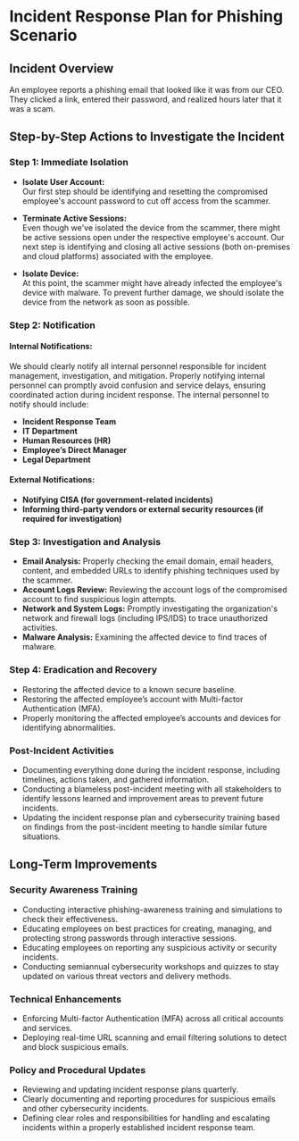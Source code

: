 # Incident Response Plan for Phishing Scenario

## Incident Overview
An employee reports a phishing email that looked like it was from our CEO. They clicked a link, entered their password, and realized hours later that it was a scam.

## Step-by-Step Actions to Investigate the Incident

### Step 1: Immediate Isolation

- **Isolate User Account:**  
Our first step should be identifying and resetting the compromised employee's account password to cut off access from the scammer.

- **Terminate Active Sessions:**  
Even though we've isolated the device from the scammer, there might be active sessions open under the respective employee's account. Our next step is identifying and closing all active sessions (both on-premises and cloud platforms) associated with the employee.

- **Isolate Device:**  
At this point, the scammer might have already infected the employee's device with malware. To prevent further damage, we should isolate the device from the network as soon as possible.

### Step 2: Notification

#### Internal Notifications:

We should clearly notify all internal personnel responsible for incident management, investigation, and mitigation. Properly notifying internal personnel can promptly avoid confusion and service delays, ensuring coordinated action during incident response. The internal personnel to notify should include:

- **Incident Response Team**
- **IT Department**
- **Human Resources (HR)**
- **Employee’s Direct Manager**
- **Legal Department**

#### External Notifications:
- **Notifying CISA (for government-related incidents)**
- **Informing third-party vendors or external security resources (if required for investigation)**

### Step 3: Investigation and Analysis

- **Email Analysis:** Properly checking the email domain, email headers, content, and embedded URLs to identify phishing techniques used by the scammer.
- **Account Logs Review:** Reviewing the account logs of the compromised account to find suspicious login attempts.
- **Network and System Logs:** Promptly investigating the organization's network and firewall logs (including IPS/IDS) to trace unauthorized activities.
- **Malware Analysis:** Examining the affected device to find traces of malware.

###  Step 4: Eradication and Recovery

- Restoring the affected device to a known secure baseline.
- Restoring the affected employee’s account with Multi-factor Authentication (MFA).
- Properly monitoring the affected employee’s accounts and devices for identifying abnormalities.

### Post-Incident Activities

- Documenting everything done during the incident response, including timelines, actions taken, and gathered information.
- Conducting a blameless post-incident meeting with all stakeholders to identify lessons learned and improvement areas to prevent future incidents.
- Updating the incident response plan and cybersecurity training based on findings from the post-incident meeting to handle similar future situations.

## Long-Term Improvements

### Security Awareness Training

- Conducting interactive phishing-awareness training and simulations to check their effectiveness.
- Educating employees on best practices for creating, managing, and protecting strong passwords through interactive sessions.
- Educating employees on reporting any suspicious activity or security incidents.
- Conducting semiannual cybersecurity workshops and quizzes to stay updated on various threat vectors and delivery methods.

### Technical Enhancements
- Enforcing Multi-factor Authentication (MFA) across all critical accounts and services.
- Deploying real-time URL scanning and email filtering solutions to detect and block suspicious emails.

### Policy and Procedural Updates
- Reviewing and updating incident response plans quarterly.
- Clearly documenting and reporting procedures for suspicious emails and other cybersecurity incidents.
- Defining clear roles and responsibilities for handling and escalating incidents within a properly established incident response team.
